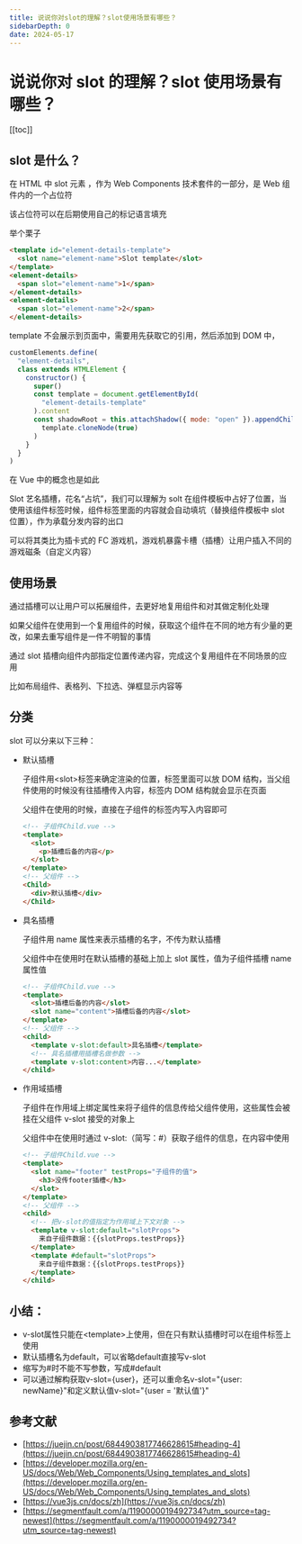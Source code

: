 ```yaml
---
title: 说说你对slot的理解？slot使用场景有哪些？
sidebarDepth: 0
date: 2024-05-17
---
```


# 说说你对 slot 的理解？slot 使用场景有哪些？

[[toc]]

## slot 是什么？

在 HTML 中 slot 元素 ，作为 Web Components 技术套件的一部分，是 Web 组件内的一个占位符

该占位符可以在后期使用自己的标记语言填充

举个栗子

```html
<template id="element-details-template">
  <slot name="element-name">Slot template</slot>
</template>
<element-details>
  <span slot="element-name">1</span>
</element-details>
<element-details>
  <span slot="element-name">2</span>
</element-details>
```

template 不会展示到页面中，需要用先获取它的引用，然后添加到 DOM 中，

```js
customElements.define(
  "element-details",
  class extends HTMLElement {
    constructor() {
      super()
      const template = document.getElementById(
        "element-details-template"
      ).content
      const shadowRoot = this.attachShadow({ mode: "open" }).appendChild(
        template.cloneNode(true)
      )
    }
  }
)
```

在 Vue 中的概念也是如此

Slot 艺名插槽，花名“占坑”，我们可以理解为 solt 在组件模板中占好了位置，当使用该组件标签时候，组件标签里面的内容就会自动填坑（替换组件模板中 slot 位置），作为承载分发内容的出口

可以将其类比为插卡式的 FC 游戏机，游戏机暴露卡槽（插槽）让用户插入不同的游戏磁条（自定义内容）

## 使用场景

通过插槽可以让用户可以拓展组件，去更好地复用组件和对其做定制化处理

如果父组件在使用到一个复用组件的时候，获取这个组件在不同的地方有少量的更改，如果去重写组件是一件不明智的事情

通过 slot 插槽向组件内部指定位置传递内容，完成这个复用组件在不同场景的应用

比如布局组件、表格列、下拉选、弹框显示内容等

## 分类

slot 可以分来以下三种：

- 默认插槽

  子组件用\<slot>标签来确定渲染的位置，标签里面可以放 DOM 结构，当父组件使用的时候没有往插槽传入内容，标签内 DOM 结构就会显示在页面

  父组件在使用的时候，直接在子组件的标签内写入内容即可

  ```html
  <!-- 子组件Child.vue -->
  <template>
    <slot>
      <p>插槽后备的内容</p>
    </slot>
  </template>
  <!-- 父组件 -->
  <Child>
    <div>默认插槽</div>
  </Child>
  ```

- 具名插槽

  子组件用 name 属性来表示插槽的名字，不传为默认插槽

  父组件中在使用时在默认插槽的基础上加上 slot 属性，值为子组件插槽 name 属性值

  ```html
  <!-- 子组件Child.vue -->
  <template>
    <slot>插槽后备的内容</slot>
    <slot name="content">插槽后备的内容</slot>
  </template>
  <!-- 父组件 -->
  <child>
    <template v-slot:default>具名插槽</template>
    <!-- 具名插槽⽤插槽名做参数 -->
    <template v-slot:content>内容...</template>
  </child>
  ```

- 作用域插槽

  子组件在作用域上绑定属性来将子组件的信息传给父组件使用，这些属性会被挂在父组件 v-slot 接受的对象上

  父组件中在使用时通过 v-slot:（简写：#）获取子组件的信息，在内容中使用

  ```html
  <!-- 子组件Child.vue -->
  <template>
    <slot name="footer" testProps="子组件的值">
      <h3>没传footer插槽</h3>
    </slot>
  </template>
  <!-- 父组件 -->
  <child>
    <!-- 把v-slot的值指定为作⽤域上下⽂对象 -->
    <template v-slot:default="slotProps">
      来⾃⼦组件数据：{{slotProps.testProps}}
    </template>
    <template #default="slotProps">
      来⾃⼦组件数据：{{slotProps.testProps}}
    </template>
  </child>
  ```

## 小结：

- v-slot属性只能在\<template>上使用，但在只有默认插槽时可以在组件标签上使用
- 默认插槽名为default，可以省略default直接写v-slot
- 缩写为#时不能不写参数，写成#default
- 可以通过解构获取v-slot={user}，还可以重命名v-slot="{user: newName}"和定义默认值v-slot="{user = '默认值'}"

## 参考文献

- [https://juejin.cn/post/6844903817746628615#heading-4](https://juejin.cn/post/6844903817746628615#heading-4)
- [https://developer.mozilla.org/en-US/docs/Web/Web_Components/Using_templates_and_slots](https://developer.mozilla.org/en-US/docs/Web/Web_Components/Using_templates_and_slots)
- [https://vue3js.cn/docs/zh](https://vue3js.cn/docs/zh)
- [https://segmentfault.com/a/1190000019492734?utm_source=tag-newest](https://segmentfault.com/a/1190000019492734?utm_source=tag-newest)
